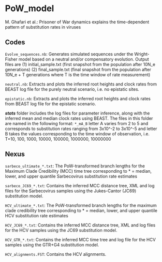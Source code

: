 # PoW_model

M. Ghafari et al.: Prisoner of War dynamics explains the time-dependent pattern of substitution rates in viruses


## Codes

`Evolve_sequences.nb`: Generates simulated sequences under the Wright-Fisher model based on a neutral and/or compensatory evolution. 
Output files are (1) initial_sample.txt (first snapshot from the population after 10N_e generations) (2) final_sample.txt (final snapshot from the population after 10N_e + T generations where T is the time window of rate measurement)

`neutral.nb`: Extracts and plots the inferred root heights and clock rates from BEAST log file for the purely neutral scenario, i.e. no epistatic sites. 

`epistatic.nb`: Extracts and plots the inferred root heights and clock rates from BEAST log file for the epistatic scenario.

***stats*** folder includes the log files for parameter inference, along with the inferred mean and median clock rates using BEAST.
The files in this folder are named in the following format: `*_mA_B` letter A varies from 2 to 5 and corresponds to substitution rates ranging from 3x10^-2 to 3x10^-5 and letter B takes the values corresponding to the time window of observation, i.e. T=10, 100, 1000, 10000, 100000, 1000000, 10000000

## Nexus

`sarbeco_ultimate_*.txt`: The PoW-transformed branch lengths for the Maximum Clade Credibility (MCC) time tree corresponding to * = median, lower, and upper quantile Sarbecovirus substitution rate estimates

`sarbeco_JC69_*.txt`: Contains the inferred MCC distance tree, XML and log files for the Sarbecovirus samples using the Jukes-Cantor (JC69) substitution model.

`HCV_ultimate_*.txt`: The PoW-transformed branch lengths for the maximum clade credibility tree corresponding to * = median, lower, and upper quantile HCV substitution rate estimates

`HCV_JC69_*.txt`: Contains the inferred MCC distance tree, XML and log files for the HCV samples using the JC69 substitution model.

`HCV_GTR_*.txt`: Contains the inferred MCC time tree and log file for the HCV samples using the GTR+G4 substitution model.

`HCV_alignments.FST`: Contains the HCV alignments.